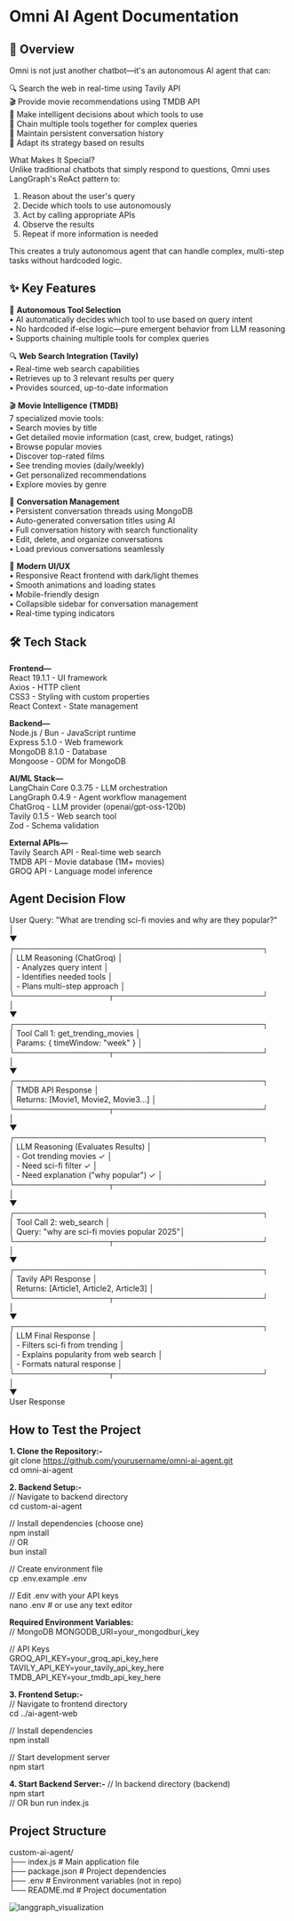 # Omni AI Agent Documentation

## 🌟 Overview
Omni is not just another chatbot—it's an autonomous AI agent that can:  

🔍 Search the web in real-time using Tavily API  
🎬 Provide movie recommendations using TMDB API  
🧠 Make intelligent decisions about which tools to use  
🔗 Chain multiple tools together for complex queries  
💾 Maintain persistent conversation history  
🔄 Adapt its strategy based on results  

What Makes It Special?  
Unlike traditional chatbots that simply respond to questions, Omni uses LangGraph's ReAct pattern to:  

1. Reason about the user's query  
2. Decide which tools to use autonomously  
3. Act by calling appropriate APIs  
4. Observe the results  
5. Repeat if more information is needed  

This creates a truly autonomous agent that can handle complex, multi-step tasks without hardcoded logic.  

## ✨ Key Features
🤖 **Autonomous Tool Selection**  
• AI automatically decides which tool to use based on query intent  
• No hardcoded if-else logic—pure emergent behavior from LLM reasoning  
• Supports chaining multiple tools for complex queries  

🔍 **Web Search Integration (Tavily)**  
• Real-time web search capabilities  
• Retrieves up to 3 relevant results per query  
• Provides sourced, up-to-date information  

🎬 **Movie Intelligence (TMDB)**  
7 specialized movie tools:  
• Search movies by title  
• Get detailed movie information (cast, crew, budget, ratings)  
• Browse popular movies  
• Discover top-rated films  
• See trending movies (daily/weekly)  
• Get personalized recommendations  
• Explore movies by genre  

💬 **Conversation Management**  
• Persistent conversation threads using MongoDB  
• Auto-generated conversation titles using AI  
• Full conversation history with search functionality  
• Edit, delete, and organize conversations  
• Load previous conversations seamlessly  

🎨 **Modern UI/UX**  
• Responsive React frontend with dark/light themes  
• Smooth animations and loading states  
• Mobile-friendly design  
• Collapsible sidebar for conversation management  
• Real-time typing indicators  


## 🛠️ Tech Stack
**Frontend—**  
React 19.1.1 - UI framework  
Axios - HTTP client  
CSS3 - Styling with custom properties  
React Context - State management  

**Backend—**  
Node.js / Bun - JavaScript runtime  
Express 5.1.0 - Web framework  
MongoDB 8.1.0 - Database  
Mongoose - ODM for MongoDB  

**AI/ML Stack—**  
LangChain Core 0.3.75 - LLM orchestration  
LangGraph 0.4.9 - Agent workflow management  
ChatGroq - LLM provider (openai/gpt-oss-120b)  
Tavily 0.1.5 - Web search tool  
Zod - Schema validation  

**External APIs—**  
Tavily Search API - Real-time web search  
TMDB API - Movie database (1M+ movies)  
GROQ API - Language model inference  

## Agent Decision Flow
User Query: "What are trending sci-fi movies and why are they popular?"  
     │  
     ▼  
┌─────────────────────────────────────────────┐  
│  LLM Reasoning (ChatGroq)                   │  
│  - Analyzes query intent                    │  
│  - Identifies needed tools                  │  
│  - Plans multi-step approach                │  
└─────────────────┬───────────────────────────┘  
                  │  
                  ▼  
┌─────────────────────────────────────────────┐  
│  Tool Call 1: get_trending_movies           │  
│  Params: { timeWindow: "week" }             │  
└─────────────────┬───────────────────────────┘  
                  │  
                  ▼  
┌─────────────────────────────────────────────┐  
│  TMDB API Response                          │  
│  Returns: [Movie1, Movie2, Movie3...]       │  
└─────────────────┬───────────────────────────┘  
                  │  
                  ▼  
┌─────────────────────────────────────────────┐  
│  LLM Reasoning (Evaluates Results)          │  
│  - Got trending movies ✓                    │  
│  - Need sci-fi filter ✓                     │  
│  - Need explanation ("why popular") ✓       │  
└─────────────────┬───────────────────────────┘  
                  │  
                  ▼  
┌─────────────────────────────────────────────┐  
│  Tool Call 2: web_search                    │  
│  Query: "why are sci-fi movies popular 2025"│  
└─────────────────┬───────────────────────────┘  
                  │  
                  ▼  
┌─────────────────────────────────────────────┐  
│  Tavily API Response                        │  
│  Returns: [Article1, Article2, Article3]    │  
└─────────────────┬───────────────────────────┘  
                  │  
                  ▼  
┌─────────────────────────────────────────────┐  
│  LLM Final Response                         │  
│  - Filters sci-fi from trending             │  
│  - Explains popularity from web search      │  
│  - Formats natural response                 │  
└─────────────────┬───────────────────────────┘  
                  │  
                  ▼  
            User Response  


## How to Test the Project
**1. Clone the Repository:-**  
git clone https://github.com/yourusername/omni-ai-agent.git  
cd omni-ai-agent  


**2. Backend Setup:-**  
// Navigate to backend directory  
cd custom-ai-agent  

// Install dependencies (choose one)  
npm install  
// OR  
bun install  

// Create environment file  
cp .env.example .env  

// Edit .env with your API keys  
nano .env  # or use any text editor  


**Required Environment Variables:**  
// MongoDB
MONGODB_URI=your_mongodburi_key

// API Keys  
GROQ_API_KEY=your_groq_api_key_here  
TAVILY_API_KEY=your_tavily_api_key_here  
TMDB_API_KEY=your_tmdb_api_key_here  


**3. Frontend Setup:-**  
// Navigate to frontend directory  
cd ../ai-agent-web  

// Install dependencies  
npm install  

// Start development server  
npm start  

**4. Start Backend Server:-**
// In backend directory (backend)  
npm start  
// OR
bun run index.js   


## Project Structure
custom-ai-agent/  
├── index.js        # Main application file  
├── package.json    # Project dependencies  
├── .env           # Environment variables (not in repo)  
└── README.md      # Project documentation


![langgraph_visualization](https://github.com/user-attachments/assets/7f81ba4e-afd9-438b-bd70-84b6c9357d02)

